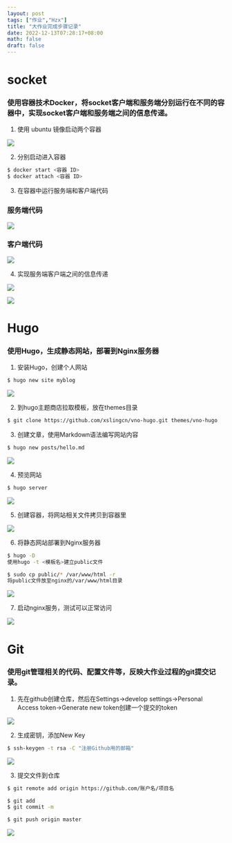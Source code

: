 ```yaml
---
layout: post
tags: ["作业","Hzx"]
title: "大作业完成步骤记录"
date: 2022-12-13T07:28:17+08:00
math: false
draft: false
---
```

# socket
### 使用容器技术Docker，将socket客户端和服务端分别运行在不同的容器中，实现socket客户端和服务端之间的信息传递。
1. 使用 ubuntu 镜像启动两个容器

![](https://huatu.98youxi.com/markdown/work/uploads/upload_6f8bcb4e8d27b55d361b917faa6169e5.png)

2. 分别启动进入容器
```bash
$ docker start <容器 ID>
$ docker attach <容器 ID>
```
3. 在容器中运行服务端和客户端代码
### 服务端代码
![](https://huatu.98youxi.com/markdown/work/uploads/upload_70c6f19368ffe291dca6d382bf5f8a9c.png)
### 客户端代码
![](https://huatu.98youxi.com/markdown/work/uploads/upload_7722dcfdd839b63c2f8778b04522cbc3.png)

4. 实现服务端客户端之间的信息传递

![](https://huatu.98youxi.com/markdown/work/uploads/upload_a9d290f97a308e33216c77e06e6531a6.png)

![](https://huatu.98youxi.com/markdown/work/uploads/upload_39120a1b3a565a96dba49d67db4f59f6.png)

# Hugo
### 	使用Hugo，生成静态网站，部署到Nginx服务器
1. 安装Hugo，创建个人网站
```bash
$ hugo new site myblog
```
![](https://huatu.98youxi.com/markdown/work/uploads/upload_c4320578d22fc5ee16247d85922f953c.png)

2. 到hugo主题商店拉取模板，放在themes目录
```bash
$ git clone https://github.com/xslingcn/vno-hugo.git themes/vno-hugo
```
3. 创建文章，使用Markdown语法编写网站内容
```bash
$ hugo new posts/hello.md
```
![](https://huatu.98youxi.com/markdown/work/uploads/upload_6b6b2143a29f0bbada17276d73da4685.png)

4. 预览网站
```bash
$ hugo server
```
![](https://huatu.98youxi.com/markdown/work/uploads/upload_aec2f6d9ba484a104ab1ef7758fa68b9.png)

5. 创建容器，将网站相关文件拷贝到容器里

![](https://huatu.98youxi.com/markdown/work/uploads/upload_1505703da10ecbee0351c2a464475277.png)

6.	将静态网站部署到Nginx服务器
```bash
$ hugo -D
使用hugo -t <模板名>建立public文件
```
```bash
$ sudo cp public/* /var/www/html -r
将public文件放至nginx的/var/www/html目录
```
![](https://huatu.98youxi.com/markdown/work/uploads/upload_74780fba05eafd9fd6182f5465b2dbaa.png)


7. 启动nginx服务，测试可以正常访问

![](https://huatu.98youxi.com/markdown/work/uploads/upload_1d600d01c017effef562e72aa400a4a9.png)

# Git
### 使用git管理相关的代码、配置文件等，反映大作业过程的git提交记录。

1. 先在github创建仓库，然后在Settings->develop settings->Personal Access token->Generate new token创建一个提交的token

![](https://huatu.98youxi.com/markdown/work/uploads/upload_3baecdbc4695444f5d954ebd1ca88a1e.png)

2. 生成密钥，添加New Key

```bash
$ ssh-keygen -t rsa -C "注册Github用的邮箱"
```
![](https://huatu.98youxi.com/markdown/work/uploads/upload_9f0abd54ab35c7030bb93a090a5bdbfc.png)

3. 提交文件到仓库
 
```bash
$ git remote add origin https://github.com/账户名/项目名 
```
```bash
$ git add 
$ git commit -m
```
```bash
$ git push origin master 
```
![](https://huatu.98youxi.com/markdown/work/uploads/upload_45822d580b1ab7d59c83159797a68cfa.png)


